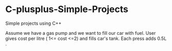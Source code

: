 # C-plusplus-Simple-Projects
Simple projects using C++ 

Assume we have a gas pump and we want to fill our car with fuel. User gives cost per litre ( 1<= cost <=2) and fills car's tank. 
Each press adds 0.5L .
